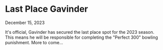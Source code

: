 # Last Place Gavinder

December 15, 2023 

It's official, Gavinder has secured the last place spot for the 2023 season. This means he will be responsible for completing the "Perfect 300" bowling punishment. More to come...
